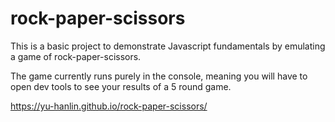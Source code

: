 # rock-paper-scissors

This is a basic project to demonstrate Javascript fundamentals by emulating a game of rock-paper-scissors.

The game currently runs purely in the console, meaning you will have to open dev tools to see your results of a 5 round game.

https://yu-hanlin.github.io/rock-paper-scissors/